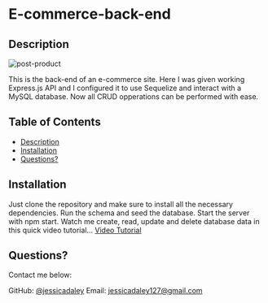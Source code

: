 # E-commerce-back-end
 ## Description 

  
  
![post-product](https://user-images.githubusercontent.com/79805880/142913260-23579d25-ceab-4ed3-8650-8fee4b66519d.png)



 This is the back-end of an e-commerce site. Here I was given working Express.js API and I configured it to use Sequelize and interact with a MySQL database.
 Now all CRUD opperations can be performed with ease. 
  
  
  

  ## Table of Contents
  * [Description](#description)
  * [Installation](#installation)
  * [Questions?](#questions?)
  
  ## Installation
  
 
  Just clone the repository and make sure to install all the necessary dependencies. Run the schema and seed the database. Start the server with npm start. 
  Watch me create, read, update and delete database data in this quick video tutorial...
   <a href="https://watch.screencastify.com/v/qqx7iRFcRcbbSivqAd3h"> Video Tutorial </a>
  
  
## Questions?
  
  Contact me below:
 
  GitHub: [@jessicadaley](https://api.github.com/users/jessicadaley)
   Email: jessicadaley127@gmail.com 
